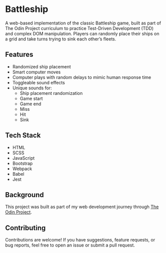 # Battleship

A web-based implementation of the classic Battleship game, built as part of The Odin Project curriculum to practice Test-Driven Development (TDD) and complex DOM manipulation. Players can randomly place their ships on a grid and take turns trying to sink each other’s fleets.

## Features

- Randomized ship placement
- Smart computer moves
- Computer plays with random delays to mimic human response time
- Toggleable sound effects
- Unique sounds for:
  - Ship placement randomization
  - Game start
  - Game end
  - Miss
  - Hit
  - Sink

## Tech Stack

- HTML
- SCSS
- JavaScript
- Bootstrap
- Webpack
- Babel
- Jest

## Background

This project was built as part of my web development journey through [The Odin Project](https://www.theodinproject.com).

## Contributing

Contributions are welcome! If you have suggestions, feature requests, or bug reports, feel free to open an issue or submit a pull request.
